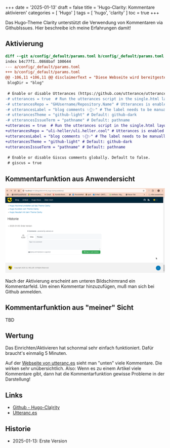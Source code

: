 +++
date = '2025-01-13'
draft = false
title = 'Hugo-Clarity: Kommentare aktivieren'
categories = [ 'Hugo' ]
tags = [ 'hugo', 'clarity' ]
toc = true
+++

<!--
Hugo-Clarity: Kommentare aktivieren
===================================
-->

Das Hugo-Theme Clarity unterstützt die
Verwendung von Kommentaren via GithubIssues.
Hier beschreibe ich meine Erfahrungen damit!

<!--more-->

Aktivierung
-----------

```diff
diff --git a/config/_default/params.toml b/config/_default/params.toml
index b4c77f1..0868baf 100644
--- a/config/_default/params.toml
+++ b/config/_default/params.toml
@@ -106,11 +106,11 @@ disclaimerText = "Diese Webseite wird bereitgestellt auf und durch Github"
 blogDir = "blog"
 
 # Enable or disable Utterances (https://github.com/utterance/utterances) Github Issue-Based Commenting
-# utterances = true  # Run the utterances script in the single.html layout to load https://utteranc.es comments
-# utterancesRepo = "GHUsername/Repository.Name" # Utterances is enabled when this param is set
-# utterancesLabel = "blog comments ✨💬✨" # The label needs to be manually added to your Github repository issues before configuring here
-# utterancesTheme = "github-light" # Default: github-dark
-# utterancesIssueTerm = "pathname" # Default: pathname
+utterances = true  # Run the utterances script in the single.html layout to load https://utteranc.es comments
+utterancesRepo = "uli-heller/uli.heller.cool" # Utterances is enabled when this param is set
+utterancesLabel = "blog comments ✨💬✨" # The label needs to be manually added to your Github repository issues before configuring here
+utterancesTheme = "github-light" # Default: github-dark
+utterancesIssueTerm = "pathname" # Default: pathname
 
 # Enable or disable Giscus comments globally. Default to false.
 # giscus = true
```

Kommentarfunktion aus Anwendersicht
-----------------------------------

![Kommentarfeld](images/utterances.png)

Nach der Aktivierung erscheint am unteren Bildschirmrand ein
Kommentarfeld. Um einen Kommentar hinzuzufügen, muß man sich
bei Github anmelden.

Kommentarfunktion aus "meiner" Sicht
------------------------------------

TBD

Wertung
-------

Das Einrichten/Aktivieren hat schonmal sehr einfach funktioniert.
Dafür braucht's einmalig 5 Minuten.

Auf der [Webseite von utteranc.es](https://utteranc.es)
sieht man "unten" viele Kommentare. Die wirken sehr unübersichtlich.
Also: Wenn es zu einem Artikel viele Kommentare gibt, dann hat die
Kommentarfunktion gewisse Probleme in der Darstellung!

Links
-----

- [Github - Hugo-Cla)rity](https://github.com/chipzoller/hugo-clarity)
- [Utteranc.es](https://utteranc.es/)

Historie
--------

- 2025-01-13: Erste Version
